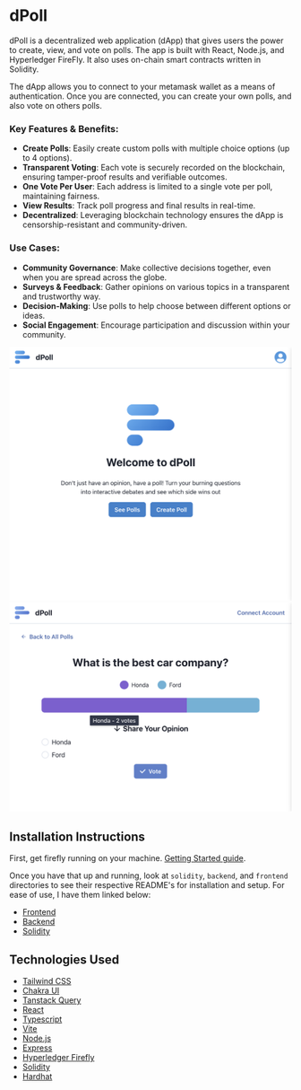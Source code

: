 # dPoll

dPoll is a decentralized web application (dApp) that gives users the power to create, view, and vote on polls. The app is built with React, Node.js, and Hyperledger FireFly. It also uses on-chain smart contracts written in Solidity.

The dApp allows you to connect to your metamask wallet as a means of authentication. Once you are connected, you can create your own polls, and also vote on others polls.

### Key Features & Benefits:

- **Create Polls**: Easily create custom polls with multiple choice options (up to 4 options).
- **Transparent Voting**: Each vote is securely recorded on the blockchain, ensuring tamper-proof results and verifiable outcomes.
- **One Vote Per User**: Each address is limited to a single vote per poll, maintaining fairness.
- **View Results**: Track poll progress and final results in real-time.
- **Decentralized**: Leveraging blockchain technology ensures the dApp is censorship-resistant and community-driven.

### Use Cases:

- **Community Governance**: Make collective decisions together, even when you are spread across the globe.
- **Surveys & Feedback**: Gather opinions on various topics in a transparent and trustworthy way.
- **Decision-Making**: Use polls to help choose between different options or ideas.
- **Social Engagement**: Encourage participation and discussion within your community.

![HomePage](HomePage.png)
![Poll](Poll.png)

## Installation Instructions

First, get firefly running on your machine. [Getting Started guide](https://hyperledger.github.io/firefly/latest/gettingstarted/).

Once you have that up and running, look at `solidity`, `backend`, and `frontend` directories to see their respective README's for installation and setup. For ease of use, I have them linked below:

- [Frontend](https://github.com/Skrillmau5er/dPoll/tree/master/frontend)
- [Backend](https://github.com/Skrillmau5er/dPoll/tree/master/backend)
- [Solidity](https://github.com/Skrillmau5er/dPoll/tree/master/solidity)

## Technologies Used

- [Tailwind CSS](https://tailwindcss.com/)
- [Chakra UI](https://v2.chakra-ui.com/)
- [Tanstack Query](https://tanstack.com/query/latest/docs/framework/react/overview)
- [React](https://react.dev/)
- [Typescript](https://www.typescriptlang.org/)
- [Vite](https://vitejs.dev/)
- [Node.js](https://nodejs.org/en)
- [Express](https://expressjs.com/)
- [Hyperledger Firefly](https://www.npmjs.com/package/@hyperledger/firefly-sdk)
- [Solidity](https://soliditylang.org/)
- [Hardhat](https://hardhat.org/)
